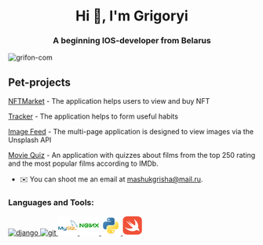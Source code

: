 <h1 align="center">Hi 👋, I'm Grigoryi</h1>
<h3 align="center">A beginning IOS-developer from Belarus</h3>

<p align="left"> <img src="https://komarev.com/ghpvc/?username=grifon-com&label=Profile%20views&color=0e75b6&style=flat" alt="grifon-com" /> </p>

## Pet-projects

[NFTMarket](https://github.com/Grifon-com/iOS-FakeNFT-StarterProject-Public) - The application helps users to view and buy NFT

[Tracker](https://github.com/Grifon-com/Tracker) - The application helps to form useful habits

[Image Feed](https://github.com/Grifon-com/ImageFeed) - The multi-page application is designed to view images via the Unsplash API

[Movie Quiz](https://github.com/Grifon-com/MovieQuiz-ios) - An application with quizzes about films from the top 250 rating and the most popular films according to IMDb.


- ✉️ You can shoot me an email at [mashukgrisha@mail.ru](mailto:mashukgrisha@mail.ru).

<h3 align="left">Languages and Tools:</h3>
<p align="left"> <a href="https://www.djangoproject.com/" target="_blank" rel="noreferrer"> <img src="https://cdn.worldvectorlogo.com/logos/django.svg" alt="django" width="40" height="40"/> </a> <a href="https://git-scm.com/" target="_blank" rel="noreferrer"> <img src="https://www.vectorlogo.zone/logos/git-scm/git-scm-icon.svg" alt="git" width="40" height="40"/> </a> <a href="https://www.mysql.com/" target="_blank" rel="noreferrer"> <img src="https://raw.githubusercontent.com/devicons/devicon/master/icons/mysql/mysql-original-wordmark.svg" alt="mysql" width="40" height="40"/> </a> <a href="https://www.nginx.com" target="_blank" rel="noreferrer"> <img src="https://raw.githubusercontent.com/devicons/devicon/master/icons/nginx/nginx-original.svg" alt="nginx" width="40" height="40"/> </a> <a href="https://www.python.org" target="_blank" rel="noreferrer"> <img src="https://raw.githubusercontent.com/devicons/devicon/master/icons/python/python-original.svg" alt="python" width="40" height="40"/> </a> <a href="https://developer.apple.com/swift/" target="_blank" rel="noreferrer"> <img src="https://raw.githubusercontent.com/devicons/devicon/master/icons/swift/swift-original.svg" alt="swift" width="40" height="40"/> </a> </p>

